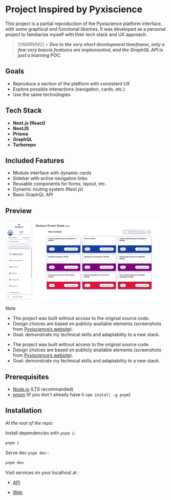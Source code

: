 # Project Inspired by Pyxiscience

This project is a partial reproduction of the Pyxiscience platform interface, with some graphical and functional liberties. It was developed as a personal project to familiarize myself with their tech stack and UX approach.

> [!WARNING] > **_Due to the very short development timeframe, only a few very bascis features are implemented, and the GraphQL API is just a learning POC._**

## Goals

- Reproduce a section of the platform with consistent UX
- Explore possible interactions (navigation, cards, etc.)
- Use the same technologies

## Tech Stack

- **Next.js (React)**
- **NestJS**
- **Prisma**
- **GraphQL**
- **Turborepo**

## Included Features

- Module interface with dynamic cards
- Sidebar with active navigation links
- Reusable components for forms, layout, etc.
- Dynamic routing system (Next.js)
- Basic GraphQL API

## Preview

![screenshot](./apps/web/public/screenshot.png)

> [!NOTE]
>
> - The project was built without access to the original source code.
> - Design choices are based on publicly available elements
>   (screenshots from [Pyxiscience’s website](https://pyxiscience.com/)).
> - Goal: demonstrate my technical skills and adaptability to a new stack.

- The project was built without access to the original source code.
- Design choices are based on publicly available elements (screenshots from [Pyxiscience’s website](https://pyxiscience.com/)).
- Goal: demonstrate my technical skills and adaptability to a new stack.

## Prerequisites

- [Node.js](https://nodejs.org/) (LTS recommanded)
- [pnpm](https://pnpm.io/) (If you don't already have it `npm install -g pnpm`)

## Installation

_At the root of the repo:_

Install dependencies with `pnpm i`:

```bash
pnpm i
```

Serve dev `pnpm dev` :

```bash
pnpm dev
```

Visit services on your localhost at :

- [API](http://localhost:3000/graphql)

- [Web](http://localhost:3001/dashboard)

